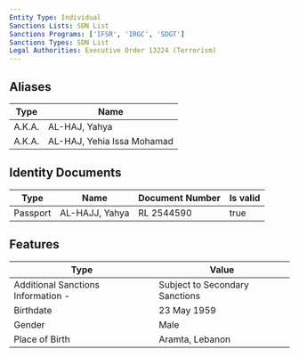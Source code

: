 ```yaml
---
Entity Type: Individual
Sanctions Lists: SDN List
Sanctions Programs: ['IFSR', 'IRGC', 'SDGT']
Sanctions Types: SDN List
Legal Authorities: Executive Order 13224 (Terrorism)
---
```


## Aliases
| Type  | Name      | 
|-------|-----------|
| A.K.A. | AL-HAJ, Yahya |
| A.K.A. | AL-HAJ, Yehia Issa Mohamad |

## Identity Documents
| Type  | Name      | Document Number | Is valid |
|-------|-----------|-----------------|----------|
| Passport | AL-HAJJ, Yahya | RL 2544590 | true |

## Features
| Type  | Value      |
|-------|------------|
| Additional Sanctions Information - | Subject to Secondary Sanctions |
| Birthdate | 23 May 1959 |
| Gender | Male |
| Place of Birth | Aramta, Lebanon |
